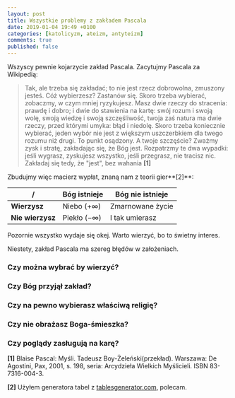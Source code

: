 ```yaml
---
layout: post
title: Wszystkie problemy z zakładem Pascala
date: 2019-01-04 19:49 +0100
categories: [katolicyzm, ateizm, antyteizm]
comments: true
published: false
---
```


Wszyscy pewnie kojarzycie zakład Pascala. Zacytujmy Pascala za Wikipedią:

> Tak, ale trzeba się zakładać; to nie jest rzecz dobrowolna, zmuszony jesteś. Cóż wybierzesz? Zastanów się. Skoro trzeba wybierać, zobaczmy, w czym mniej ryzykujesz. Masz dwie rzeczy do stracenia: prawdę i dobro; i dwie do stawienia na kartę: swój rozum i swoją wolę, swoją wiedzę i swoją szczęśliwość, twoja zaś natura ma dwie rzeczy, przed którymi umyka: błąd i niedolę. Skoro trzeba koniecznie wybierać, jeden wybór nie jest z większym uszczerbkiem dla twego rozumu niż drugi. To punkt osądzony. A twoje szczęście? Zważmy zysk i stratę, zakładając się, że Bóg jest. Rozpatrzmy te dwa wypadki: jeśli wygrasz, zyskujesz wszystko, jeśli przegrasz, nie tracisz nic. Zakładaj się tedy, że "jest", bez wahania **[1]**

Zbudujmy więc macierz wypłat, znaną nam z teorii gier**[2]**:

| **/**            | Bóg istnieje | Bóg nie istnieje |
|------------------|--------------|------------------|
| **Wierzysz**     |  Niebo (+∞)  | Zmarnowane życie |
| **Nie wierzysz** |  Piekło (−∞) | I tak umierasz   |

Pozornie wszystko wydaje się okej. Warto wierzyć, bo to świetny interes.

Niestety, zakład Pascala ma szereg błędów w założeniach.

### Czy można wybrać by wierzyć?

### Czy Bóg przyjął zakład?

### Czy na pewno wybierasz właściwą religię?

### Czy nie obrażasz Boga-śmieszka?


### Czy poglądy zasługują na karę?



**[1]** Blaise Pascal: Myśli. Tadeusz Boy-Żeleński(przekład). Warszawa: De Agostini, Pax, 2001, s. 198, seria: Arcydzieła Wielkich Myślicieli. ISBN 83-7316-004-3.

**[2]** Użyłem generatora tabel z [tablesgenerator.com](https://www.tablesgenerator.com/markdown_tables), polecam.